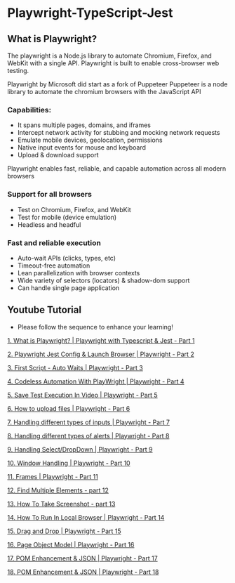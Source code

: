 # Playwright-TypeScript-Jest
## What is Playwright?
The playwright is a Node.js library to automate Chromium, Firefox, and WebKit with a single API. Playwright is built to enable cross-browser web testing.

Playwright by Microsoft did start as a fork of Puppeteer
Puppeteer is a node library to automate the chromium browsers with the JavaScript API
### Capabilities:
* It spans multiple pages, domains, and iframes
* Intercept network activity for stubbing and mocking network requests
* Emulate mobile devices, geolocation, permissions
* Native input events for mouse and keyboard
* Upload & download support

Playwright enables fast, reliable, and capable automation across all modern browsers

### Support for all browsers
* Test on Chromium, Firefox, and WebKit
* Test for mobile (device emulation)
* Headless and headful

### Fast and reliable execution
* Auto-wait APIs (clicks, types, etc)
* Timeout-free automation
* Lean parallelization with browser contexts
* Wide variety of selectors (locators) & shadow-dom support
* Can handle single page application

## Youtube Tutorial
* Please follow the sequence to enhance your learning!

[1. What is Playwright? | Playwright with Typescript & Jest - Part 1](https://youtu.be/zY-IoTYcbWs)

[2. Playwright Jest Config & Launch Browser | Playwright - Part 2](https://youtu.be/DbdqflN3dJ4)

[3. First Script - Auto Waits | Playwright - Part 3](https://youtu.be/9xEzNdG4XaQ)

[4. Codeless Automation With PlayWright | Playwright - Part 4](https://youtu.be/gb43GiWwQKg)

[5. Save Test Execution In Video | Playwright - Part 5](https://youtu.be/0125rwgsBP8)

[6. How to upload files | Playwright - Part 6](https://youtu.be/e8jfjV71E6Q)

[7. Handling different types of inputs | Playwright - Part 7](https://youtu.be/Slv5fuTrIZg)

[8. Handling different types of alerts | Playwright - Part 8](https://youtu.be/RzBlwacFIl0)

[9. Handling Select/DropDown | Playwright - Part 9](https://youtu.be/IubdSQFOdiU)

[10. Window Handling | Playwright - Part 10](https://youtu.be/DyHQ3G442jY)

[11. Frames | Playwright - Part 11](https://youtu.be/Vqm-8G81W8w)

[12. Find Multiple Elements - part 12](https://youtu.be/54OwsiRa_eE)

[13. How To Take Screenshot - part 13](https://youtu.be/G650JxukN1A)

[14. How To Run In Local Browser | Playwright - Part 14](https://youtu.be/5LrRFHI81o4)

[15. Drag and Drop | Playwright - Part 15](https://youtu.be/0wFkhkdcT8A)

[16. Page Object Model | Playwright - Part 16](https://youtu.be/WSd6-X-n6P8)

[17. POM Enhancement & JSON | Playwright - Part 17](https://youtu.be/00xGOpnOzds)

[18. POM Enhancement & JSON | Playwright - Part 18](https://youtu.be/w05KGL8G0f4)
